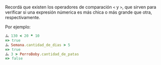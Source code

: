 Recordá que existen los operadores de comparación `<` y `>`, que sirven para verificar si una expresión númerica es más chica o más grande que otra, respectivamente.

Por ejemplo:

```ruby
ム 130 < 20 * 10
=> true
ム Semana.cantidad_de_dias > 5
=> true
ム 3 > PerroBoby.cantidad_de_patas
=> false
```